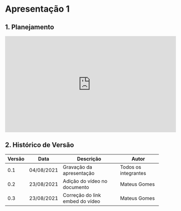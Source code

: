 # Apresentação 1

## 1. Planejamento

<iframe width="560" height="315" src="https://www.youtube.com/embed/Q5vBAgNIUGc" title="YouTube video player" frameborder="0" allow="accelerometer; autoplay; clipboard-write; encrypted-media; gyroscope; picture-in-picture" allowfullscreen></iframe>

## 2. Histórico de Versão

| Versão | Data       | Descrição                                           | Autor        |
| ------ | ---------- | --------------------------------------------------- | ------------ |
| 0.1    | 04/08/2021 | Gravação da apresentação | Todos os integrantes |
| 0.2    | 23/08/2021 | Adição do vídeo no documento | Mateus Gomes |
| 0.3    | 23/08/2021 | Correção do link embed do vídeo | Mateus Gomes |
